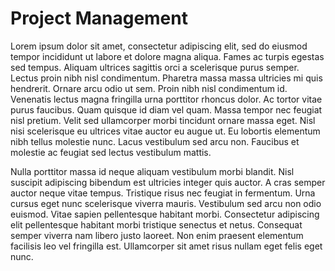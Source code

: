 # Project Management

Lorem ipsum dolor sit amet, consectetur adipiscing elit, sed do eiusmod tempor incididunt ut labore et dolore magna aliqua. Fames ac turpis egestas sed tempus. Aliquam ultrices sagittis orci a scelerisque purus semper. Lectus proin nibh nisl condimentum. Pharetra massa massa ultricies mi quis hendrerit. Ornare arcu odio ut sem. Proin nibh nisl condimentum id. Venenatis lectus magna fringilla urna porttitor rhoncus dolor. Ac tortor vitae purus faucibus. Quam quisque id diam vel quam. Massa tempor nec feugiat nisl pretium. Velit sed ullamcorper morbi tincidunt ornare massa eget. Nisl nisi scelerisque eu ultrices vitae auctor eu augue ut. Eu lobortis elementum nibh tellus molestie nunc. Lacus vestibulum sed arcu non. Faucibus et molestie ac feugiat sed lectus vestibulum mattis.

Nulla porttitor massa id neque aliquam vestibulum morbi blandit. Nisl suscipit adipiscing bibendum est ultricies integer quis auctor. A cras semper auctor neque vitae tempus. Tristique risus nec feugiat in fermentum. Urna cursus eget nunc scelerisque viverra mauris. Vestibulum sed arcu non odio euismod. Vitae sapien pellentesque habitant morbi. Consectetur adipiscing elit pellentesque habitant morbi tristique senectus et netus. Consequat semper viverra nam libero justo laoreet. Non enim praesent elementum facilisis leo vel fringilla est. Ullamcorper sit amet risus nullam eget felis eget nunc.